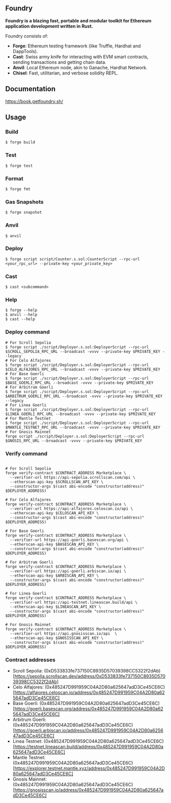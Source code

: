 ## Foundry

**Foundry is a blazing fast, portable and modular toolkit for Ethereum application development written in Rust.**

Foundry consists of:

- **Forge**: Ethereum testing framework (like Truffle, Hardhat and DappTools).
- **Cast**: Swiss army knife for interacting with EVM smart contracts, sending transactions and getting chain data.
- **Anvil**: Local Ethereum node, akin to Ganache, Hardhat Network.
- **Chisel**: Fast, utilitarian, and verbose solidity REPL.

## Documentation

https://book.getfoundry.sh/

## Usage

### Build

```shell
$ forge build
```

### Test

```shell
$ forge test
```

### Format

```shell
$ forge fmt
```

### Gas Snapshots

```shell
$ forge snapshot
```

### Anvil

```shell
$ anvil
```

### Deploy

```shell
$ forge script script/Counter.s.sol:CounterScript --rpc-url <your_rpc_url> --private-key <your_private_key>
```

### Cast

```shell
$ cast <subcommand>
```

### Help

```shell
$ forge --help
$ anvil --help
$ cast --help
```

### Deploy command

```shell
# For Scroll Sepolia
$ forge script ./script/Deployer.s.sol:DeployerScript --rpc-url $SCROLL_SEPOLIA_RPC_URL --broadcast -vvvv --private-key $PRIVATE_KEY --legacy
# For Celo Alfajores
$ forge script ./script/Deployer.s.sol:DeployerScript --rpc-url $CELO_ALFAJORES_RPC_URL --broadcast -vvvv --private-key $PRIVATE_KEY
# For Base Goerli
$ forge script ./script/Deployer.s.sol:DeployerScript --rpc-url $BASE_GOERLI_RPC_URL --broadcast -vvvv --private-key $PRIVATE_KEY
# For Arbitrum Goerli
$ forge script ./script/Deployer.s.sol:DeployerScript --rpc-url $ARBITRUM_GOERLI_RPC_URL --broadcast -vvvv --private-key $PRIVATE_KEY --legacy
# For Linea Goerli
$ forge script ./script/Deployer.s.sol:DeployerScript --rpc-url $LINEA_GOERLI_RPC_URL --broadcast -vvvv --private-key $PRIVATE_KEY
# For Mantle Testnet
$ forge script ./script/Deployer.s.sol:DeployerScript --rpc-url $MANTLE_TESTNET_RPC_URL --broadcast -vvvv --private-key $PRIVATE_KEY
# For Gnosis Mainnet
forge script ./script/Deployer.s.sol:DeployerScript --rpc-url $GNOSIS_RPC_URL --broadcast -vvvv --private-key $PRIVATE_KEY
```

### Verify command

```shell

# For Scroll Sepolia
forge verify-contract $CONTRACT_ADDRESS Marketplace \
  --verifier-url https://api-sepolia.scrollscan.com/api \
  --etherscan-api-key $SCROLLSCAN_API_KEY \
  --constructor-args $(cast abi-encode "constructor(address)" $DEPLOYER_ADDRESS)

# For Celo Alfajores
forge verify-contract $CONTRACT_ADDRESS Marketplace \
  --verifier-url https://api-alfajores.celoscan.io/api \
  --etherscan-api-key $CELOSCAN_API_KEY \
  --constructor-args $(cast abi-encode "constructor(address)" $DEPLOYER_ADDRESS)

# For Base Goerli
forge verify-contract $CONTRACT_ADDRESS Marketplace \
  --verifier-url https://api-goerli.basescan.org/api \
  --etherscan-api-key $BASESCAN_API_KEY \
  --constructor-args $(cast abi-encode "constructor(address)" $DEPLOYER_ADDRESS)

# For Arbitrum Goerli
forge verify-contract $CONTRACT_ADDRESS Marketplace \
  --verifier-url https://api-goerli.arbiscan.io/api \
  --etherscan-api-key $ARBISCAN_API_KEY \
  --constructor-args $(cast abi-encode "constructor(address)" $DEPLOYER_ADDRESS)

# For Linea Goerli
forge verify-contract $CONTRACT_ADDRESS Marketplace \
  --verifier-url https://api-testnet.lineascan.build/api \
  --etherscan-api-key $LINEASCAN_API_KEY \
  --constructor-args $(cast abi-encode "constructor(address)" $DEPLOYER_ADDRESS)

# For Gnosis Mainnet
forge verify-contract $CONTRACT_ADDRESS Marketplace \
  --verifier-url https://api.gnosisscan.io/api  \
  --etherscan-api-key $GNOSISSCAN_API_KEY \
  --constructor-args $(cast abi-encode "constructor(address)" $DEPLOYER_ADDRESS)
```

### Contract addresses

- Scroll Sepolia: (0xD533833fe737150C8935D57039398CC5322f2dAb)[https://sepolia.scrollscan.dev/address/0xD533833fe737150C8935D57039398CC5322f2dAb]
- Celo Alfajores: (0x485247D991959C04A2D80a625647adD3Ce45CE6C)[https://alfajores.celoscan.io/address/0x485247D991959C04A2D80a625647adD3Ce45CE6C]
- Base Goerli: (0x485247D991959C04A2D80a625647adD3Ce45CE6C)[https://goerli.basescan.org/address/0x485247D991959C04A2D80a625647adD3Ce45CE6C]
- Arbitrum Goerli: (0x485247D991959C04A2D80a625647adD3Ce45CE6C)[https://goerli.arbiscan.io/address/0x485247D991959C04A2D80a625647adD3Ce45CE6C]
- Linea Testnet: (0x485247D991959C04A2D80a625647adD3Ce45CE6C)[https://testnet.lineascan.build/address/0x485247D991959C04A2D80a625647adD3Ce45CE6C]
- Mantle Testnet: (0x485247D991959C04A2D80a625647adD3Ce45CE6C)[https://explorer.testnet.mantle.xyz/address/0x485247D991959C04A2D80a625647adD3Ce45CE6C]
- Gnosis Mainnet: (0x485247D991959C04A2D80a625647adD3Ce45CE6C)[https://gnosisscan.io/address/0x485247D991959C04A2D80a625647adD3Ce45CE6C]
